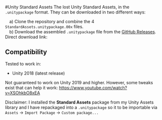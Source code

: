 #Unity Standard Assets
The lost Unity Standard Assets, in the `.unitypackage` format. They can be downloaded in two different ways:

&emsp;a) Clone the repository and combine the 4 `StandardAssets.unitypackage.00x` files.<br>
&emsp;b) Download the assembled `.unitypackage` file from the [GitHub Releases](). Direct download link: 

## Compatibility

Tested to work in:
 - Unity 2018 (latest release)

Not guaranteed to work on Unity 2019 and higher. However, some tweaks exist that can help it work: https://www.youtube.com/watch?v=XSOhkbO8xEA


Disclaimer: I installed the **Standard Assets** package from my Unity Assets library and I have repackaged into a `.unitypackage` so it to be importable via `Assets` -> `Import Package` -> `Custom package...`